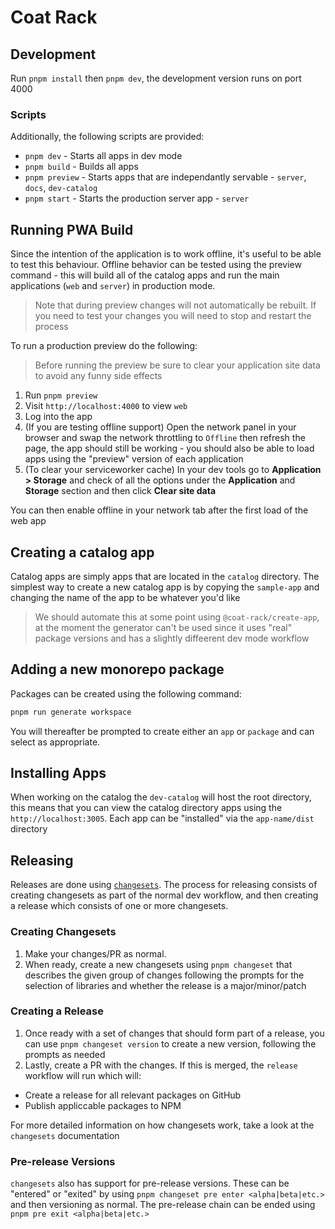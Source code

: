 # Coat Rack

## Development

Run `pnpm install` then `pnpm dev`, the development version runs on port 4000


### Scripts

Additionally, the following scripts are provided:

- `pnpm dev` - Starts all apps in dev mode
- `pnpm build` - Builds all apps
- `pnpm preview` - Starts apps that are independantly servable - `server`, `docs`, `dev-catalog`
- `pnpm start` - Starts the production server app - `server`

## Running PWA Build

Since the intention of the application is to work offline, it's useful to be able to test this behaviour. Offline behavior can be tested using the preview command - this will build all of the catalog apps and run the main applications (`web` and `server`) in production mode.

> Note that during preview changes will not automatically be rebuilt. If you need to test your changes you will need to stop and restart the process

To run a production preview do the following:

> Before running the preview be sure to clear your application site data to avoid any funny side effects

1. Run `pnpm preview`
2. Visit `http://localhost:4000` to view `web`
3. Log into the app
4. (If you are testing offline support) Open the network panel in your browser and swap the network throttling to `Offline` then refresh the page, the app should still be working - you should also be able to load apps using the "preview" version of each application
5. (To clear your serviceworker cache) In your dev tools go to **Application > Storage** and check of all the options under the **Application** and **Storage** section and then click **Clear site data**

You can then enable offline in your network tab after the first load of the web app

## Creating a catalog app

Catalog apps are simply apps that are located in the `catalog` directory. The simplest way to create a new catalog app is by copying the `sample-app` and changing the name of the app to be whatever you'd like

> We should automate this at some point using `@coat-rack/create-app`, at the moment the generator can't be used since it uses "real" package versions and has a slightly diffeerent dev mode workflow

## Adding a new monorepo package

Packages can be created using the following command:

```sh
pnpm run generate workspace
```

You will thereafter be prompted to create either an `app` or `package` and can select as appropriate.

## Installing Apps

When working on the catalog the `dev-catalog` will host the root directory, this means that you can view the catalog directory apps using the `http://localhost:3005`. Each app can be "installed" via the `app-name/dist` directory

## Releasing

Releases are done using [`changesets`](https://github.com/changesets/changesets). The process for releasing consists of creating changesets as part of the normal dev workflow, and then creating a release which consists of one or more changesets.

### Creating Changesets

1. Make your changes/PR as normal.
2. When ready, create a new changesets using `pnpm changeset` that describes the given group of changes following the prompts for the selection of libraries and whether the release is a major/minor/patch

### Creating a Release

1. Once ready with a set of changes that should form part of a release, you can use `pnpm changeset version` to create a new version, following the prompts as needed
2. Lastly, create a PR with the changes. If this is merged, the `release` workflow will run which will:
  - Create a release for all relevant packages on GitHub
  - Publish appliccable packages to NPM

For more detailed information on how changesets work, take a look at the `changesets` documentation

### Pre-release Versions

`changesets` also has support for pre-release versions. These can be "entered" or "exited" by using `pnpm changeset pre enter <alpha|beta|etc.>` and then versioning as normal. The pre-release chain can be ended using `pnpm pre exit <alpha|beta|etc.>`